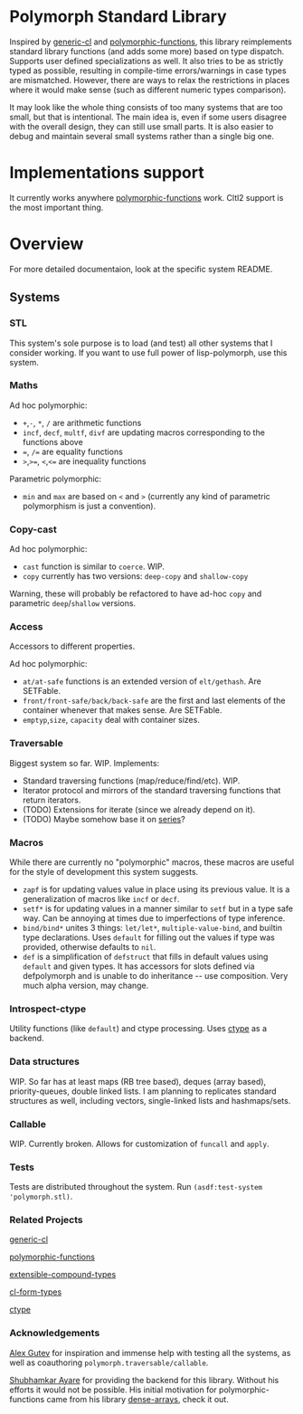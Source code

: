 # Polymorph Standard Library

Inspired by [generic-cl](https://github.com/alex-gutev/generic-cl) and  [polymorphic-functions](https://github.com/digikar99/polymorphic-functions), this library reimplements standard library functions (and adds some more) based on type dispatch. Supports user defined specializations as well. It also tries to be as strictly typed as possible, resulting in compile-time errors/warnings in case types are mismatched. However, there are ways to relax the restrictions in places where it would make sense (such as different numeric types comparison).

It may look like the whole thing consists of too many systems that are too small, but that is intentional. The main idea is, even if some users disagree with the overall design, they can still use small parts. It is also easier to debug and maintain several small systems rather than a single big one.


# Implementations support
It currently works anywhere [polymorphic-functions](https://github.com/digikar99/polymorphic-functions) work. Cltl2 support is the most important thing.


# Overview
For more detailed documentaion, look at the specific system README.

## Systems

### STL
This system's sole purpose is to load (and test) all other systems that I consider working. If you want to use full power of lisp-polymorph, use this system.


### Maths
Ad hoc polymorphic: 
- `+`,`-`, `*`, `/` are arithmetic functions
- `incf`, `decf`, `multf`, `divf` are updating macros corresponding to the functions above
- `=`, `/=` are equality functions
- `>`,`>=`, `<`,`<=` are inequality functions 

Parametric polymorphic:
- `min` and `max` are based on `<` and `>` (currently any kind of parametric polymorphism is just a convention).


### Copy-cast
Ad hoc polymorphic:
- `cast` function is similar to `coerce`. WIP.
- `copy` currently has two versions: `deep-copy` and `shallow-copy`

Warning, these will probably be refactored to have ad-hoc `copy` and parametric `deep`/`shallow` versions.


### Access
Accessors to different properties.

Ad hoc polymorphic:
- `at/at-safe` functions is an extended version of `elt/gethash`. Are SETFable.
- `front/front-safe/back/back-safe` are the first and last elements of the container whenever that makes sense. Are SETFable.
- `emptyp`,`size`, `capacity` deal with container sizes.


### Traversable
Biggest system so far. WIP. Implements:
- Standard traversing functions (map/reduce/find/etc). WIP.
- Iterator protocol and mirrors of the standard traversing functions that return iterators.
- (TODO) Extensions for iterate (since we already depend on it).
- (TODO) Maybe somehow base it on [series](https://cliki.net/SERIES)?


### Macros
While there are currently no "polymorphic" macros, these macros are useful for the style of development this system suggests.
- `zapf` is for updating values value in place using its previous value. It is a generalization of macros like `incf` or `decf`.
- `setf*` is for updating values in a manner similar to `setf` but in a type safe way. Can be annoying at times due to imperfections of type inference.
- `bind/bind*` unites 3 things: `let/let*`, `multiple-value-bind`, and builtin type declarations. Uses `default` for filling out the values if type was provided, otherwise defaults to `nil`.
- `def` is a simplification of `defstruct` that fills in default values using `default` and given types. It has accessors for slots defined via defpolymorph and is unable to do inheritance -- use composition. Very much alpha version, may change.


### Introspect-ctype
Utility functions (like `default`) and ctype processing. Uses [ctype](https://github.com/s-expressionists/ctype) as a backend.

 
### Data structures
WIP. So far has at least maps (RB tree based), deques (array based), priority-queues, double linked lists. I am planning to replicates standard structures as well, including vectors,  single-linked lists and hashmaps/sets. 


### Callable
WIP. Currently broken. Allows for customization of `funcall` and `apply`.


### Tests
Tests are distributed throughout the system. Run `(asdf:test-system 'polymorph.stl)`.


### Related Projects
[generic-cl](https://github.com/alex-gutev/generic-cl)

[polymorphic-functions](https://github.com/digikar99/polymorphic-functions)

[extensible-compound-types](https://github.com/digikar99/extensible-compound-types)

[cl-form-types](https://github.com/alex-gutev/cl-form-types)

[ctype](https://github.com/s-expressionists/ctype)


### Acknowledgements
[Alex Gutev](https://github.com/alex-gutev/) for inspiration and immense help with testing all the systems, as well as coauthoring `polymorph.traversable/callable`.

[Shubhamkar Ayare](https://github.com/digikar99) for providing the backend for this library. Without his efforts it would not be possible. His initial motivation for polymorphic-functions came from his library [dense-arrays](https://github.com/digikar99/dense-arrays), check it out.
